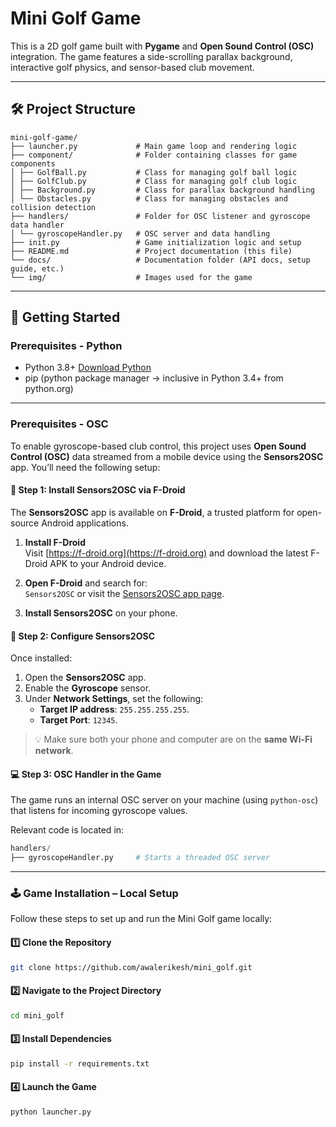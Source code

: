 # Mini Golf Game

This is a 2D golf game built with **Pygame** and **Open Sound Control (OSC)** integration. The game features a side-scrolling parallax background, interactive golf physics, and sensor-based club movement.

---

## 🛠️ Project Structure
```
mini-golf-game/
├── launcher.py             # Main game loop and rendering logic
├── component/              # Folder containing classes for game components
│ ├── GolfBall.py           # Class for managing golf ball logic
│ ├── GolfClub.py           # Class for managing golf club logic
│ ├── Background.py         # Class for parallax background handling
│ └── Obstacles.py          # Class for managing obstacles and collision detection
├── handlers/               # Folder for OSC listener and gyroscope data handler
│ └── gyroscopeHandler.py   # OSC server and data handling
├── init.py                 # Game initialization logic and setup
├── README.md               # Project documentation (this file)
└── docs/                   # Documentation folder (API docs, setup guide, etc.)
└── img/                    # Images used for the game 
```

---

## 🚀 Getting Started

### Prerequisites - Python

- Python 3.8+ [Download Python](https://www.python.org/downloads/)
- pip (python package manager -> inclusive in Python 3.4+ from python.org)

---

### Prerequisites - OSC

To enable gyroscope-based club control, this project uses **Open Sound Control (OSC)** data streamed from a mobile device using the **Sensors2OSC** app. You’ll need the following setup:

#### 🧭 Step 1: Install Sensors2OSC via F-Droid

The **Sensors2OSC** app is available on **F-Droid**, a trusted platform for open-source Android applications.

1. **Install F-Droid**  
   Visit [https://f-droid.org](https://f-droid.org) and download the latest F-Droid APK to your Android device.

2. **Open F-Droid** and search for:  
   `Sensors2OSC` or visit the [Sensors2OSC app page](https://f-droid.org/en/packages/org.sensors2osc/).

3. **Install Sensors2OSC** on your phone.

#### 📱 Step 2: Configure Sensors2OSC

Once installed:

1. Open the **Sensors2OSC** app.
2. Enable the **Gyroscope** sensor.
3. Under **Network Settings**, set the following:
   - **Target IP address**: `255.255.255.255`.
   - **Target Port**: `12345`.

> 💡 Make sure both your phone and computer are on the **same Wi-Fi network**.

#### 💻 Step 3: OSC Handler in the Game

The game runs an internal OSC server on your machine (using `python-osc`) that listens for incoming gyroscope values.

Relevant code is located in:

```python
handlers/
├── gyroscopeHandler.py     # Starts a threaded OSC server
```

---

### 🕹️ Game Installation – Local Setup

Follow these steps to set up and run the Mini Golf game locally:

#### 1️⃣ Clone the Repository

```bash
git clone https://github.com/awalerikesh/mini_golf.git
```

#### 2️⃣ Navigate to the Project Directory
```bash
cd mini_golf
```

#### 3️⃣ Install Dependencies
```bash
pip install -r requirements.txt
```

#### 4️⃣ Launch the Game
```bash
python launcher.py
```